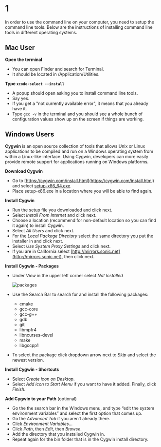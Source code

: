 # 1

In order to use the command line on your computer, you need to setup the command line tools. Below are the instructions of installing command line tools in different operating systems.

## Mac User

**Open the terminal**

* You can open Finder and search for Terminal.
* It should be located in /Application/Utilities.

**Type `xcode-select --install`**

* A popup should open asking you to install command line tools.
* Say yes.
* If you get a "not currently available error", it means that you already have it.
* Type `gcc -v` in the terminal and you should see a whole bunch of configuration values show up on the screen if things are working.

## Windows Users

**Cygwin** is an open source collection of tools that allows Unix or Linux applications to be compiled and run on a Windows operating system from within a Linux-like interface. Using Cygwin, developers can more easily provide remote support for applications running on Windows platforms.

**Download Cygwin**

* Go to [https://cygwin.com/install.html](https://cygwin.com/install.html) and select [setup-x86\_64.exe](https://cygwin.com/setup-x86_64.exe).
* Place setup-x86.exe in a location where you will be able to find again.

**Install Cygwin**

* Run the setup file you downloaded and click next.
* Select _Install From Internet_ and click next.
* Choose a location \(recommend for non-default location so you can find it again\) to install Cygwin.
* Select _All Users_ and click next.
* For the _Local Package Directory_ select the same directory you put the installer in and click next.
* Select _Use System Proxy Settings_ and click next.
* If you are in California select [http://mirrors.sonic.net](http://mirrors.sonic.net), then click next.

**Install Cygwin - Packages**

* Under _View_ in the upper left corner select _Not Installed_

  ![packages](https://github.com/bitprj/curriculum/tree/248f3736c723250c63af1faf364df8bd633b83d7/Module1_Programming_Practices/activities/Act1_Intro_to_Command_Line/C:/Users/emily/OneDrive/Documents/BIT%20PROJECT/Act1_Intro_to_Command_Line/packages.png)

* Use the Search Bar to search for and install the following packages:
  * cmake
  * gcc-core
  * gcc-g++
  * gdb
  * git
  * libmpfr4
  * libncurses-devel
  * make
  * libgccpp1
* To select the package click dropdown arrow next to _Skip_ and select the newest version.

**Install Cygwin - Shortcuts**

* Select _Create icon on Desktop_.
* Select _Add icon to Start Menu_ if you want to have it added. Finally, click _Finish_.

**Add Cygwin to your Path** \(optional\)

* Go the the search bar in the Windows menu, and type “edit the system environment variables” and select the first option that comes up.
* Go the _Advanced Tab_ if you aren’t already there.
* Click _Environment Variables_…
* Click _Path_, then _Edit_, then _Browse_.
* Add the directory that you installed Cygwin in.
* Repeat again for the bin folder that is in the Cygwin install directory.

